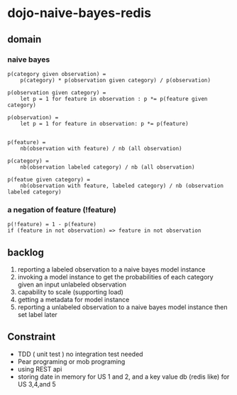 # dojo-naive-bayes-redis

## domain


### naive bayes

    p(category given observation) = 
        p(category) * p(observation given category) / p(observation)  
    
    p(observation given category) = 
        let p = 1 for feature in observation : p *= p(feature given category)
    
    p(observation) = 
        let p = 1 for feature in observation: p *= p(feature)
    
    
    p(feature) = 
        nb(observation with feature) / nb (all observation)
    
    p(category) = 
        nb(observation labeled category) / nb (all observation)
    
    p(featue given category) = 
        nb(observation with feature, labeled category) / nb (observation labeled category)
    
    
### a negation of feature  (!feature)
    p(!feature) = 1 - p(feature)
    if (feature in not observation) => feature in not observation   
    
   
## backlog 


 1) reporting a labeled observation to a naive bayes model instance
 2) invoking a model instance to get the probabilities of each category given an input unlabeled observation 
 3) capability to scale (supporting load)  
 4) getting a metadata for model instance
 5) reporting a unlabeled observation to a naive bayes model instance then set label later

## Constraint 

  - TDD ( unit test ) no integration test needed
  - Pear programing or mob programing 
  - using REST api 
  - storing date in memory for US 1 and 2, and a key value db (redis like) for US 3,4,and 5